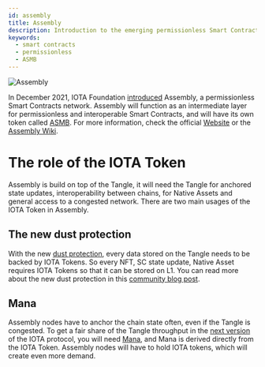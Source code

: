 ```yaml
---
id: assembly
title: Assembly
description: Introduction to the emerging permissionless Smart Contracts network
keywords:
  - smart contracts
  - permissionless
  - ASMB
---
```


![Assembly](/img/learn/future/assembly.png 'Click to see the full-size image.')

In December 2021, IOTA Foundation [introduced](https://blog.assembly.sc/announcing-assembly-and-the-asmb-token/) Assembly, a permissionless Smart Contracts network. Assembly will function as an intermediate layer for permissionless and interoperable Smart Contracts, and will have its own token called [ASMB](https://assembly.sc/token).
For more information, check the official [Website](https://assembly.sc) or the [Assembly Wiki](https://wiki.assembly.com).

# The role of the IOTA Token

Assembly is build on top of the Tangle, it will need the Tangle for anchored state updates, interoperability between chains, for Native Assets and general access to a congested network. There are two main usages of the IOTA Token in Assembly.

## The new dust protection

With the new [dust protection](https://github.com/muXxer/protocol-rfcs/blob/master/text/0032-dust-protection/0032-dust-protection.md), every data stored on the Tangle needs to be backed by IOTA Tokens. So every NFT, SC state update, Native Asset requires IOTA Tokens so that it can be stored on L1. You can read more about the new dust protection in this [community blog post](https://medium.com/@wernerderchamp/dust-protection-on-the-iota-network-an-eli12-d8ca567a2d36).

## Mana

Assembly nodes have to anchor the chain state often, even if the Tangle is congested. To get a fair share of the Tangle throughput in the [next version](https://v2.iota.org) of the IOTA protocol, you will need [Mana](/IOTA-2.0-Research-Specifications/5.3Mana), and Mana is derived directly from the IOTA Token.  Assembly nodes will have to hold IOTA tokens, which will create even more demand.

